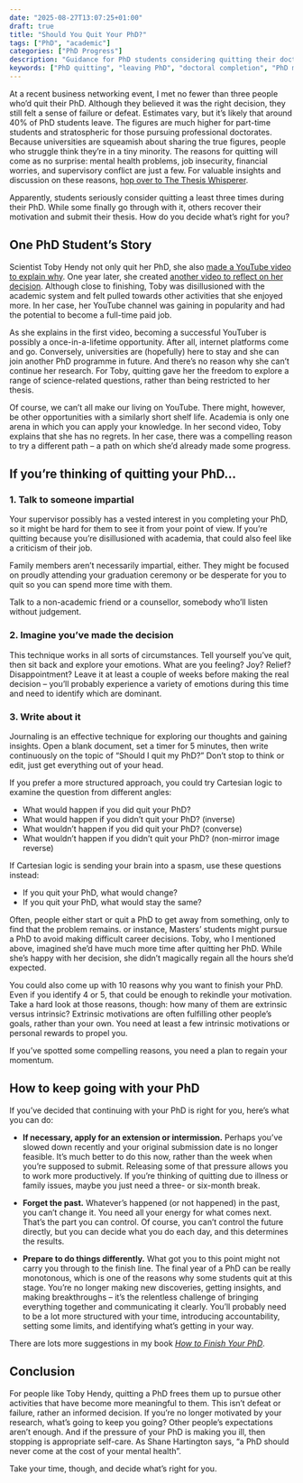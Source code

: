 ```yaml
---
date: "2025-08-27T13:07:25+01:00"
draft: true
title: "Should You Quit Your PhD?"
tags: ["PhD", "academic"]
categories: ["PhD Progress"]
description: "Guidance for PhD students considering quitting their doctorate. Learn decision-making frameworks, hear from someone who quit successfully, and discover strategies for continuing if you choose to persist."
keywords: ["PhD quitting", "leaving PhD", "doctoral completion", "PhD mental health", "PhD decision making", "academic burnout", "PhD persistence", "doctoral attrition", "PhD motivation"]
---
```


At a recent business networking event, I met no fewer than three people who’d quit their PhD. Although they believed it was the right decision, they still felt a sense of failure or defeat. Estimates vary, but it’s likely that around 40% of PhD students leave. The figures are much higher for part-time students and stratospheric for those pursuing professional doctorates. Because universities are squeamish about sharing the true figures, people who struggle think they’re in a tiny minority. The reasons for quitting will come as no surprise: mental health problems, job insecurity, financial worries, and supervisory conflict are just a few. For valuable insights and discussion on these reasons, [hop over to The Thesis Whisperer](https://thesiswhisperer.com/tag/quitting/).

Apparently, students seriously consider quitting a least three times during their PhD. While some finally go through with it, others recover their motivation and submit their thesis. How do you decide what’s right for you?

## One PhD Student’s Story

Scientist Toby Hendy not only quit her PhD, she also [made a YouTube video to explain why](https://youtu.be/e3Heip-2jYQ). One year later, she created [another video to reflect on her decision](https://youtu.be/fRrdz54oH8g). Although close to finishing, Toby was disillusioned with the academic system and felt pulled towards other activities that she enjoyed more. In her case, her YouTube channel was gaining in popularity and had the potential to become a full-time paid job.

As she explains in the first video, becoming a successful YouTuber is possibly a once-in-a-lifetime opportunity. After all, internet platforms come and go. Conversely, universities are (hopefully) here to stay and she can join another PhD programme in future. And there’s no reason why she can’t continue her research. For Toby, quitting gave her the freedom to explore a range of science-related questions, rather than being restricted to her thesis.

Of course, we can’t all make our living on YouTube. There might, however, be other opportunities with a similarly short shelf life. Academia is only one arena in which you can apply your knowledge.  In her second video, Toby explains that she has no regrets. In her case, there was a compelling reason to try a different path – a path on which she’d already made some progress.

## If you’re thinking of quitting your PhD...

### 1. Talk to someone impartial

Your supervisor possibly has a vested interest in you completing your PhD, so it might be hard for them to see it from your point of view. If you’re quitting because you’re disillusioned with academia, that could also feel like a criticism of their job.

Family members aren’t necessarily impartial, either. They might be focused on proudly attending your graduation ceremony or be desperate for you to quit so you can spend more time with them.

Talk to a non-academic friend or a counsellor, somebody who’ll listen without judgement.

### 2. Imagine you’ve made the decision

This technique works in all sorts of circumstances. Tell yourself you’ve quit, then sit back and explore your emotions. What are you feeling? Joy? Relief? Disappointment? Leave it at least a couple of weeks before making the real decision – you’ll probably experience a variety of emotions during this time and need to identify which are dominant.

### 3. Write about it

Journaling is an effective technique for exploring our thoughts and gaining insights. Open a blank document, set a timer for 5 minutes, then write continuously on the topic of “Should I quit my PhD?” Don’t stop to think or edit, just get everything out of your head.

If you prefer a more structured approach, you could try Cartesian logic to examine the question from different angles:

- What would happen if you did quit your PhD?
- What would happen if you didn’t quit your PhD? (inverse)
- What wouldn’t happen if you did quit your PhD? (converse)
- What wouldn’t happen if you didn’t quit your PhD? (non-mirror image reverse)

If Cartesian logic is sending your brain into a spasm, use these questions instead:

- If you quit your PhD, what would change?
- If you quit your PhD, what would stay the same?

Often, people either start or quit a PhD to get away from something, only to find that the problem remains. 
or instance, Masters’ students might pursue a PhD to avoid making difficult career decisions. Toby, who I mentioned above, imagined she’d have much more time after quitting her PhD. While she’s happy with her decision, she didn’t magically regain all the hours she’d expected.

You could also come up with 10 reasons why you want to finish your PhD. Even if you identify 4 or 5, that could be enough to rekindle your motivation. Take a hard look at those reasons, though: how many of them are extrinsic versus intrinsic? Extrinsic motivations are often fulfilling other people’s goals, rather than your own. You need at least a few intrinsic motivations or personal rewards to propel you.

If you’ve spotted some compelling reasons, you need a plan to regain your momentum.

## How to keep going with your PhD

If you’ve decided that continuing with your PhD is right for you, here’s what you can do:

- **If necessary, apply for an extension or intermission.** Perhaps you’ve slowed down recently and your original submission date is no longer feasible. It’s much better to do this now, rather than the week when you’re supposed to submit. Releasing some of that pressure allows you to work more productively. If you’re thinking of quitting due to illness or family issues, maybe you just need a three- or six-month break.

- **Forget the past.** Whatever’s happened (or not happened) in the past, you can’t change it.  You need all your energy for what comes next. That’s the part you can control. Of course, you can’t control the future directly, but you can decide what you do each day, and this determines the results.

- **Prepare to do things differently.** What got you to this point might not carry you through to the finish line. The final year of a PhD can be really monotonous, which is one of the reasons why some students quit at this stage. You’re no longer making new discoveries, getting insights, and making breakthroughs – it’s the relentless challenge of bringing everything together and communicating it clearly. You’ll probably need to be a lot more structured with your time, introducing accountability, setting some limits, and identifying what’s getting in your way.

There are lots more suggestions in my book [_How to Finish Your PhD_](/books/how-to-finish-your-phd/).

## Conclusion

For people like Toby Hendy, quitting a PhD frees them up to pursue other activities that have become more meaningful to them. This isn’t defeat or failure, rather an informed decision. If you’re no longer motivated by your research, what’s going to keep you going? Other people’s expectations aren’t enough. And if the pressure of your PhD is making you ill, then stopping is appropriate self-care. As Shane Hartington says, “a PhD should never come at the cost of your mental health”.

Take your time, though, and decide what’s right for you.